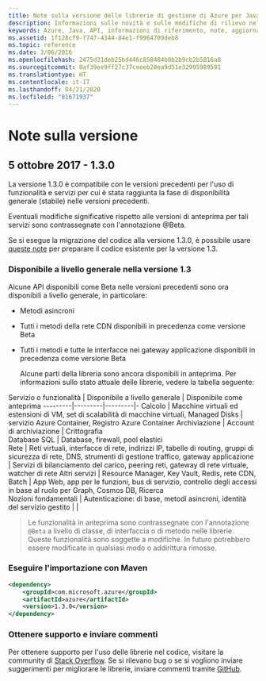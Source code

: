 ```yaml
---
title: Note sulla versione delle librerie di gestione di Azure per Java | Microsoft Docs
description: Informazioni sulle novità e sulle modifiche di rilievo nelle librerie di gestione di Azure per Java
keywords: Azure, Java, API, informazioni di riferimento, note, aggiornamenti, deprecare
ms.assetid: 1f128cf9-f747-4344-84e1-f9964709deb8
ms.topic: reference
ms.date: 3/06/2016
ms.openlocfilehash: 2475d31deb25bd446c858484b0b2b9cb2b5816a8
ms.sourcegitcommit: 0af39ee9ff27c37ceeeb28ea9d51e32995989591
ms.translationtype: HT
ms.contentlocale: it-IT
ms.lasthandoff: 04/21/2020
ms.locfileid: "81671937"
---
```

# <a name="release-notes"></a>Note sulla versione 

## <a name="october-5-2017---130"></a>5 ottobre 2017 - 1.3.0 

La versione 1.3.0 è compatibile con le versioni precedenti per l'uso di funzionalità e servizi per cui è stata raggiunta la fase di disponibilità generale (stabile) nelle versioni precedenti.

Eventuali modifiche significative rispetto alle versioni di anteprima per tali servizi sono contrassegnate con l'annotazione @Beta.

Se si esegue la migrazione del codice alla versione 1.3.0, è possibile usare [queste note](https://github.com/Azure/azure-sdk-for-java/blob/master/notes/prepare-for-1.3.0.md) per preparare il codice esistente per la versione 1.3.

### <a name="generally-available-in-v13"></a>Disponibile a livello generale nella versione 1.3

Alcune API disponibili come Beta nelle versioni precedenti sono ora disponibili a livello generale, in particolare:

- Metodi asincroni
- Tutti i metodi della rete CDN disponibili in precedenza come versione Beta
- Tutti i metodi e tutte le interfacce nei gateway applicazione disponibili in precedenza come versione Beta

  Alcune parti della libreria sono ancora disponibili in anteprima. Per informazioni sullo stato attuale delle librerie, vedere la tabella seguente:

Servizio o funzionalità | Disponibile a livello generale | Disponibile come anteprima 
---------|---------|---------|-
Calcolo  | Macchine virtuali ed estensioni di VM, set di scalabilità di macchine virtuali, Managed Disks   | servizio Azure Container, Registro Azure Container 
Archiviazione   |  Account di archiviazione       |    Crittografia     
Database SQL  | Database, firewall, pool elastici              
Rete    |  Reti virtuali, interfacce di rete, indirizzi IP, tabelle di routing, gruppi di sicurezza di rete, DNS, strumenti di gestione traffico, gateway applicazione  |    Servizi di bilanciamento del carico, peering reti, gateway di rete virtuale, watcher di rete 
Altri servizi    |  Resource Manager, Key Vault, Redis, rete CDN, Batch       |  App Web, app per le funzioni, bus di servizio, controllo degli accessi in base al ruolo per Graph, Cosmos DB, Ricerca  
Nozioni fondamentali     |   Autenticazione: di base, metodi asincroni, identità del servizio gestito      |      |

> Le funzionalità in anteprima sono contrassegnate con l'annotazione `@Beta` a livello di classe, di interfaccia o di metodo nelle librerie. Queste funzionalità sono soggette a modifiche. In futuro potrebbero essere modificate in qualsiasi modo o addirittura rimosse.

### <a name="import-with-maven"></a>Eseguire l'importazione con Maven

```XML
<dependency>
    <groupId>com.microsoft.azure</groupId>
    <artifactId>azure</artifactId>
    <version>1.3.0</version>
</dependency>
```

### <a name="get-help-and-give-feedback"></a>Ottenere supporto e inviare commenti

Per ottenere supporto per l'uso delle librerie nel codice, visitare la community di [Stack Overflow](http://stackoverflow.com/questions/tagged/azure-java-sdk). Se si rilevano bug o se si vogliono inviare suggerimenti per migliorare le librerie, inviare commenti tramite [GitHub](https://github.com/Azure/azure-sdk-for-java/issues).


